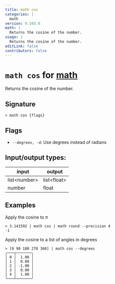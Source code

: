 ```yaml
---
title: math cos
categories: |
  math
version: 0.103.0
math: |
  Returns the cosine of the number.
usage: |
  Returns the cosine of the number.
editLink: false
contributors: false
---
```

<!-- This file is automatically generated. Please edit the command in https://github.com/nushell/nushell instead. -->

# `math cos` for [math](/commands/categories/math.md)

<div class='command-title'>Returns the cosine of the number.</div>

## Signature

```> math cos {flags} ```

## Flags

 -  `--degrees, -d`: Use degrees instead of radians


## Input/output types:

| input        | output      |
| ------------ | ----------- |
| list\<number\> | list\<float\> |
| number       | float       |
## Examples

Apply the cosine to π
```nu
> 3.141592 | math cos | math round --precision 4
-1
```

Apply the cosine to a list of angles in degrees
```nu
> [0 90 180 270 360] | math cos --degrees
╭───┬───────╮
│ 0 │  1.00 │
│ 1 │  0.00 │
│ 2 │ -1.00 │
│ 3 │  0.00 │
│ 4 │  1.00 │
╰───┴───────╯

```
